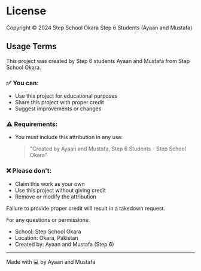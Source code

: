 # License

Copyright © 2024 Step School Okara Step 6 Students (Ayaan and Mustafa)

## Usage Terms

This project was created by Step 6 students Ayaan and Mustafa from Step School Okara.

### ✅ You can:
- Use this project for educational purposes
- Share this project with proper credit
- Suggest improvements or changes

### ⚠️ Requirements:
- You must include this attribution in any use:
  > "Created by Ayaan and Mustafa, Step 6 Students - Step School Okara"

### ❌ Please don't:
- Claim this work as your own
- Use this project without giving credit
- Remove or modify the attribution

Failure to provide proper credit will result in a takedown request.

For any questions or permissions:
- School: Step School Okara
- Location: Okara, Pakistan
- Created by: Ayaan and Mustafa (Step 6)

---
Made with 💻 by Ayaan and Mustafa
